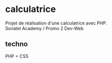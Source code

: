 # calculatrice
Projet de réalisation d'une calculatrice avec PHP.<br>
Sonatel Academy / Promo 2 Dev-Web

## techno
PHP + CSS
